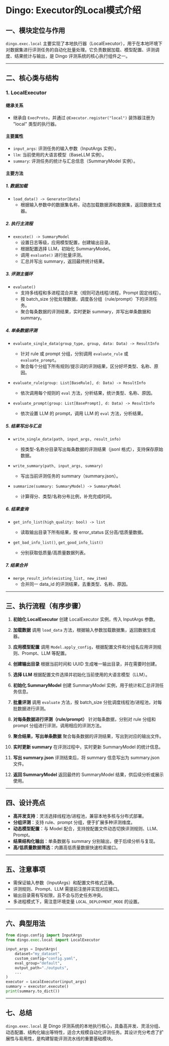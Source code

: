 # Dingo: Executor的Local模式介绍

## 一、模块定位与作用

`dingo.exec.local` 主要实现了本地执行器（LocalExecutor），用于在本地环境下对数据集进行评测任务的自动化批量处理。它负责数据加载、模型配置、评测调度、结果统计与输出，是 Dingo 评测系统的核心执行组件之一。

---

## 二、核心类与结构

### 1. LocalExecutor

#### 继承关系

- 继承自 `ExecProto`，并通过 `@Executor.register("local")` 装饰器注册为 "local" 类型的执行器。

#### 主要属性

- `input_args`: 评测任务的输入参数（InputArgs 实例）。
- `llm`: 当前使用的大语言模型（BaseLLM 实例）。
- `summary`: 评测任务的统计与汇总信息（SummaryModel 实例）。

#### 主要方法

##### 1. 数据加载

- `load_data() -> Generator[Data]`
  - 根据输入参数中的数据集名称，动态加载数据源和数据集，返回数据生成器。

##### 2. 执行主流程

- `execute() -> SummaryModel`
  - 设置日志等级，应用模型配置，创建输出目录。
  - 根据配置选择 LLM，初始化 SummaryModel。
  - 调用 `evaluate()` 进行批量评测。
  - 汇总并写出 summary，返回最终统计结果。

##### 3. 评测主循环

- `evaluate()`
  - 支持多线程和多进程混合并发（规则可选线程/进程，Prompt 固定线程）。
  - 按 batch_size 分批处理数据，调度各分组（rule/prompt）下的评测任务。
  - 聚合每条数据的评测结果，实时更新 summary，并写出单条数据和 summary。

##### 4. 单条数据评测

- `evaluate_single_data(group_type, group, data: Data) -> ResultInfo`
  - 针对 rule 或 prompt 分组，分别调用 `evaluate_rule` 或 `evaluate_prompt`。
  - 聚合每个分组下所有规则/提示词的评测结果，区分好坏类型、名称、原因。

- `evaluate_rule(group: List[BaseRule], d: Data) -> ResultInfo`
  - 依次调用每个规则的 `eval` 方法，分析结果，统计类型、名称、原因。

- `evaluate_prompt(group: List[BasePrompt], d: Data) -> ResultInfo`
  - 依次设置 LLM 的 prompt，调用 LLM 的 `eval` 方法，分析结果。

##### 5. 结果写出与汇总

- `write_single_data(path, input_args, result_info)`
  - 按类型-名称分目录写出每条数据的评测结果（jsonl 格式），支持保存原始数据。

- `write_summary(path, input_args, summary)`
  - 写出当前评测任务的 summary（summary.json）。

- `summarize(summary: SummaryModel) -> SummaryModel`
  - 计算得分、类型/名称分布比例，补充完成时间。

##### 6. 结果查询

- `get_info_list(high_quality: bool) -> list`
  - 读取输出目录下所有结果，按 error_status 区分高/低质量数据。

- `get_bad_info_list()`, `get_good_info_list()`
  - 分别获取低质量/高质量数据列表。

##### 7. 结果合并

- `merge_result_info(existing_list, new_item)`
  - 合并同一 data_id 的评测结果，去重类型、名称、原因。

---

## 三、执行流程（有序步骤）

1. **初始化 LocalExecutor**
   创建 LocalExecutor 实例，传入 InputArgs 参数。

2. **加载数据**
   调用 `load_data` 方法，根据输入参数加载数据集，返回数据生成器。

3. **应用模型配置**
   调用 `Model.apply_config`，根据配置文件和分组名应用评测规则、Prompt、LLM 等配置。

4. **创建输出目录**
   根据当前时间和 UUID 生成唯一输出目录，并在需要时创建。

5. **选择 LLM**
   根据配置文件选择并初始化当前使用的大语言模型（LLM）。

6. **初始化 SummaryModel**
   创建 SummaryModel 实例，用于统计和汇总评测任务信息。

7. **批量评测**
   调用 `evaluate` 方法，按 batch_size 分批调度线程池/进程池，对每批数据进行评测。

8. **对每条数据进行评测（rule/prompt）**
   针对每条数据，分别对 rule 分组和 prompt 分组进行评测，调用相应的评测方法。

9. **聚合结果，写出单条数据**
   聚合每条数据的评测结果，写出到对应的输出文件。

10. **实时更新 summary**
    在评测过程中，实时更新 SummaryModel 的统计信息。

11. **写出 summary.json**
    评测结束后，将 summary 信息写出为 summary.json 文件。

12. **返回 SummaryModel**
    返回最终的 SummaryModel 结果，供后续分析或展示使用。

---

## 四、设计亮点

- **高并发支持**：灵活选择线程池/进程池，兼容本地多核与分布式部署。
- **分组评测**：支持 rule、prompt 分组，便于扩展多种评测维度。
- **动态模型配置**：与 Model 配合，支持按配置文件动态切换评测规则、LLM、Prompt。
- **结果结构化输出**：单条数据与 summary 分别输出，便于后续分析与复现。
- **高/低质量数据筛选**：内置高低质量数据快速检索接口。

---

## 五、注意事项

- 需保证输入参数（InputArgs）和配置文件格式正确。
- 评测规则、Prompt、LLM 需提前注册并实现对应接口。
- 输出目录需有写权限，且不会与历史任务冲突。
- 多进程模式下，需注意环境变量 `LOCAL_DEPLOYMENT_MODE` 的设置。

---

## 六、典型用法

```python
from dingo.config import InputArgs
from dingo.exec.local import LocalExecutor

input_args = InputArgs(
    dataset="my_dataset",
    custom_config="config.yaml",
    eval_group="default",
    output_path="./outputs",
    ...
)
executor = LocalExecutor(input_args)
summary = executor.execute()
print(summary.to_dict())
```

---

## 七、总结

`dingo.exec.local` 是 Dingo 评测系统的本地执行核心，具备高并发、灵活分组、动态配置、结构化输出等特性，适合大规模自动化评测任务。其设计充分考虑了扩展性与易用性，是构建智能评测流水线的重要基础模块。
